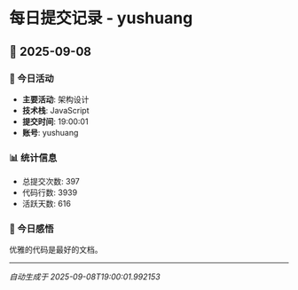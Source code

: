 # 每日提交记录 - yushuang

## 📅 2025-09-08

### 🎯 今日活动
- **主要活动**: 架构设计
- **技术栈**: JavaScript
- **提交时间**: 19:00:01
- **账号**: yushuang

### 📊 统计信息
- 总提交次数: 397
- 代码行数: 3939
- 活跃天数: 616

### 💭 今日感悟
优雅的代码是最好的文档。

---
*自动生成于 2025-09-08T19:00:01.992153*
